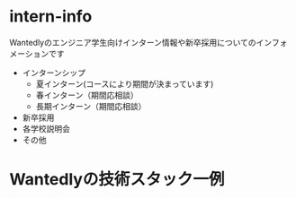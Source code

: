 # intern-info
Wantedlyのエンジニア学生向けインターン情報や新卒採用についてのインフォメーションです
- インターンシップ
  - 夏インターン(コースにより期間が決まっています)
  - 春インターン（期間応相談）
  - 長期インターン（期間応相談）
- 新卒採用
- 各学校説明会
- その他

# Wantedlyの技術スタック一例
